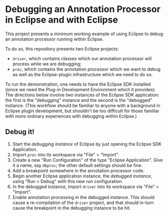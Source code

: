 # Debugging an Annotation Processor in Eclipse and with Eclipse

This project presents a minimum working example of using Eclipse to debug an
annotation processor running within Eclipse.

To do so, this repository presents two Eclipse projects:

- `driver`, which contains classes which our annotation processor will process
while we are debugging;
- `proc`, which contains the annotation processor which we want to debug as
well as the Eclipse-plugin infrastructure which we need to do so.

To run the demonstration, one needs to have the Eclipse SDK installed (since we
need the Plug-in Development Environment which it provides). The directions
below involve *two* instances of the Eclipse SDK application: the first is the
"debugging" instance and the second is the "debugged" instance. (This workflow
should be familiar to anyone with a background in Eclipse plugin development,
but shouldn't be too difficult for those familiar with more ordinary
experiences with debugging within Eclipse.)


## Debug it!

1. Start the *debugging instance* of Eclipse by just opening the Eclipse SDK
Application.
2. Import `proc` into its workspace via "File" > "Import".
3. Create a new "Run Configuration" of the type "Eclipse Application". Give it
a name, say `dbproc`; the other default settings should be fine.
4. Add a breakpoint somewhere in the annotation processor code.
5. Begin another Eclipse application instance, the *debugged instance*, using
"Run > Debug" with this new run configuration.
6. In the debugged instance, import `driver` into its workspace via "File" >
"Import".
7. Enable annotation processing in the debugged instance. This should cause
a re-compilation of the `driver` project, and that should in-turn cause the
breakpoint in the debugging instance to be hit.
